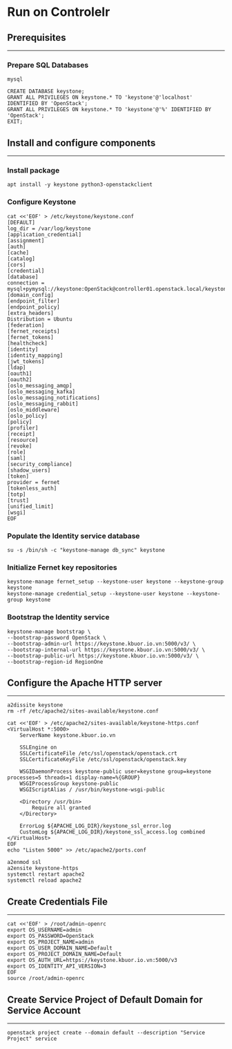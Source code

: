 # Run on Controlelr
## Prerequisites
---
### Prepare SQL Databases
```shell
mysql
```
```shell
CREATE DATABASE keystone;
GRANT ALL PRIVILEGES ON keystone.* TO 'keystone'@'localhost' IDENTIFIED BY 'OpenStack';
GRANT ALL PRIVILEGES ON keystone.* TO 'keystone'@'%' IDENTIFIED BY 'OpenStack';
EXIT;
```
## Install and configure components
---
### Install package
```shell
apt install -y keystone python3-openstackclient
```
### Configure Keystone
```shell
cat <<'EOF' > /etc/keystone/keystone.conf
[DEFAULT]
log_dir = /var/log/keystone
[application_credential]
[assignment]
[auth]
[cache]
[catalog]
[cors]
[credential]
[database]
connection = mysql+pymysql://keystone:OpenStack@controller01.openstack.local/keystone
[domain_config]
[endpoint_filter]
[endpoint_policy]
[extra_headers]
Distribution = Ubuntu
[federation]
[fernet_receipts]
[fernet_tokens]
[healthcheck]
[identity]
[identity_mapping]
[jwt_tokens]
[ldap]
[oauth1]
[oauth2]
[oslo_messaging_amqp]
[oslo_messaging_kafka]
[oslo_messaging_notifications]
[oslo_messaging_rabbit]
[oslo_middleware]
[oslo_policy]
[policy]
[profiler]
[receipt]
[resource]
[revoke]
[role]
[saml]
[security_compliance]
[shadow_users]
[token]
provider = fernet
[tokenless_auth]
[totp]
[trust]
[unified_limit]
[wsgi]
EOF
```
### Populate the Identity service database
```shell
su -s /bin/sh -c "keystone-manage db_sync" keystone
```
### Initialize Fernet key repositories
```shell
keystone-manage fernet_setup --keystone-user keystone --keystone-group keystone
keystone-manage credential_setup --keystone-user keystone --keystone-group keystone
```
### Bootstrap the Identity service
```shell
keystone-manage bootstrap \
--bootstrap-password OpenStack \
--bootstrap-admin-url https://keystone.kbuor.io.vn:5000/v3/ \
--bootstrap-internal-url https://keystone.kbuor.io.vn:5000/v3/ \
--bootstrap-public-url https://keystone.kbuor.io.vn:5000/v3/ \
--bootstrap-region-id RegionOne
```
## Configure the Apache HTTP server
---
```shell
a2dissite keystone
rm -rf /etc/apache2/sites-available/keystone.conf
```
```shell
cat <<'EOF' > /etc/apache2/sites-available/keystone-https.conf
<VirtualHost *:5000>
    ServerName keystone.kbuor.io.vn

    SSLEngine on
    SSLCertificateFile /etc/ssl/openstack/openstack.crt
    SSLCertificateKeyFile /etc/ssl/openstack/openstack.key

    WSGIDaemonProcess keystone-public user=keystone group=keystone processes=5 threads=1 display-name=%{GROUP}
    WSGIProcessGroup keystone-public
    WSGIScriptAlias / /usr/bin/keystone-wsgi-public

    <Directory /usr/bin>
        Require all granted
    </Directory>

    ErrorLog ${APACHE_LOG_DIR}/keystone_ssl_error.log
    CustomLog ${APACHE_LOG_DIR}/keystone_ssl_access.log combined
</VirtualHost>
EOF
echo "Listen 5000" >> /etc/apache2/ports.conf
```
```shell
a2enmod ssl
a2ensite keystone-https
systemctl restart apache2
systemctl reload apache2
```
## Create Credentials File
---
```shell
cat <<'EOF' > /root/admin-openrc
export OS_USERNAME=admin
export OS_PASSWORD=OpenStack
export OS_PROJECT_NAME=admin
export OS_USER_DOMAIN_NAME=Default
export OS_PROJECT_DOMAIN_NAME=Default
export OS_AUTH_URL=https://keystone.kbuor.io.vn:5000/v3
export OS_IDENTITY_API_VERSION=3
EOF
source /root/admin-openrc
```
## Create Service Project of Default Domain for Service Account
---
```shell
openstack project create --domain default --description "Service Project" service
```
